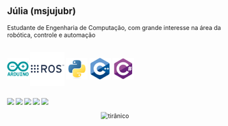 ## Júlia (msjujubr)
  Estudante de Engenharia de Computação, com grande interesse na área da robótica, controle e automação
<div style="display: inline_block"><br>
  <img align="center" alt="Arduino" height="50" src="https://github.com/devicons/devicon/blob/master/icons/arduino/arduino-original-wordmark.svg">
  <img align="center" alt="ROS" height="80" src="https://github.com/devicons/devicon/blob/master/icons/ros/ros-original-wordmark.svg">
  <img align="center" alt="Python" height="50" src="https://raw.githubusercontent.com/devicons/devicon/master/icons/python/python-original.svg">
  <img align="center" alt="CPP" height="50" src="https://github.com/devicons/devicon/blob/master/icons/cplusplus/cplusplus-original.svg"> 
  <img align="center" alt="Csharp" height="50" src="https://raw.githubusercontent.com/devicons/devicon/master/icons/csharp/csharp-original.svg">
</div>
  
  ##
 
<div> 
  <a href="https://www.youtube.com/@msjujubr" target="_blank"><img src="https://img.shields.io/badge/YouTube-FF0000?style=for-the-badge&logo=youtube&logoColor=white" target="_blank"></a>
  <a href="https://instagram.com/msjujubr" target="_blank"><img src="https://img.shields.io/badge/-Instagram-%23E4405F?style=for-the-badge&logo=instagram&logoColor=white" target="_blank"></a>
 	<a href="https://www.twitch.tv/msjujubr" target="_blank"><img src="https://img.shields.io/badge/Twitch-9146FF?style=for-the-badge&logo=twitch&logoColor=white" target="_blank"></a>
  <a href = "mailto:juliamourasouza10@gmail.com"><img src="https://img.shields.io/badge/-Gmail-%23333?style=for-the-badge&logo=gmail&logoColor=white" target="_blank"></a>
  <a href="https://www.linkedin.com/in/msjujubr/" target="_blank"><img src="https://img.shields.io/badge/-LinkedIn-%230077B5?style=for-the-badge&logo=linkedin&logoColor=white" target="_blank"></a> 
  
</div>

<p align="center">
  <img src="https://cdna.artstation.com/p/assets/images/images/017/329/386/original/alexandre-boisbelet-pose-robot.gif?1555522076" alt="tirânico" width="300">
</p>
